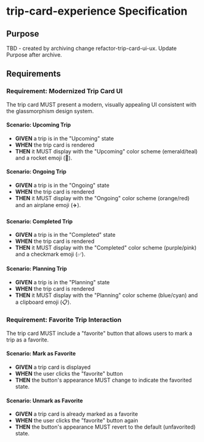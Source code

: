 # trip-card-experience Specification

## Purpose
TBD - created by archiving change refactor-trip-card-ui-ux. Update Purpose after archive.
## Requirements
### Requirement: Modernized Trip Card UI
The trip card MUST present a modern, visually appealing UI consistent with the glassmorphism design system.

#### Scenario: Upcoming Trip
  - **GIVEN** a trip is in the "Upcoming" state
  - **WHEN** the trip card is rendered
  - **THEN** it MUST display with the "Upcoming" color scheme (emerald/teal) and a rocket emoji (🚀).

#### Scenario: Ongoing Trip
  - **GIVEN** a trip is in the "Ongoing" state
  - **WHEN** the trip card is rendered
  - **THEN** it MUST display with the "Ongoing" color scheme (orange/red) and an airplane emoji (✈️).

#### Scenario: Completed Trip
  - **GIVEN** a trip is in the "Completed" state
  - **WHEN** the trip card is rendered
  - **THEN** it MUST display with the "Completed" color scheme (purple/pink) and a checkmark emoji (✅).

#### Scenario: Planning Trip
  - **GIVEN** a trip is in the "Planning" state
  - **WHEN** the trip card is rendered
  - **THEN** it MUST display with the "Planning" color scheme (blue/cyan) and a clipboard emoji (📋).

### Requirement: Favorite Trip Interaction
The trip card MUST include a "favorite" button that allows users to mark a trip as a favorite.

#### Scenario: Mark as Favorite
  - **GIVEN** a trip card is displayed
  - **WHEN** the user clicks the "favorite" button
  - **THEN** the button's appearance MUST change to indicate the favorited state.

#### Scenario: Unmark as Favorite
  - **GIVEN** a trip card is already marked as a favorite
  - **WHEN** the user clicks the "favorite" button again
  - **THEN** the button's appearance MUST revert to the default (unfavorited) state.

